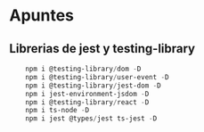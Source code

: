 # Apuntes

## Librerias de jest y testing-library

```powershell
    npm i @testing-library/dom -D
    npm i @testing-library/user-event -D
    npm i @testing-library/jest-dom -D
    npm i jest-environment-jsdom -D
    npm i @testing-library/react -D
    npm i ts-node -D
    npm i jest @types/jest ts-jest -D
```
